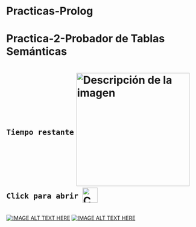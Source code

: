 # Practicas-Prolog
# **Practica-2-Probador de Tablas Semánticas**
# <p> <sub>`Tiempo restante`</sub> <img src="https://gen.sendtric.com/countdown/jbb40cpp77" alt="Descripción de la imagen" align="center" width="300" /> <sub>`Click para abrir`</sub> <a  href="https://codesandbox.io/p/github/OscarYT9/Practicas-Prolog/draft/1?file=%2FREADME.md&workspace=%257B%2522activeFilepath%2522%253A%2522%252FREADME.md%2522%252C%2522openFiles%2522%253A%255B%2522%252FREADME.md%2522%255D%252C%2522sidebarPanel%2522%253A%2522GIT%2522%252C%2522gitSidebarPanel%2522%253A%2522COMMIT%2522%252C%2522spaces%2522%253A%257B%2522clgh06ijb0013336iia365m72%2522%253A%257B%2522key%2522%253A%2522clgh06ijb0013336iia365m72%2522%252C%2522name%2522%253A%2522Default%2522%252C%2522devtools%2522%253A%255B%257B%2522type%2522%253A%2522TASK_LOG%2522%252C%2522taskId%2522%253A%2522npm%2520install%2520swipl-wasm%2522%252C%2522key%2522%253A%2522clgh06ijc0014336i7s9cssmj%2522%252C%2522isMinimized%2522%253Afalse%257D%255D%257D%257D%252C%2522currentSpace%2522%253A%2522clgh06ijb0013336iia365m72%2522%252C%2522spacesOrder%2522%253A%255B%2522clgh06ijb0013336iia365m72%2522%255D%252C%2522hideCodeEditor%2522%253Afalse%257D"><img src="https://codesandbox.io/favicon.ico" alt="CodeSandbox" height="40" style="vertical-align:top; margin:4px"></a> </p>
[![IMAGE ALT TEXT HERE](https://i.ytimg.com/vi/uudsNL2G7nE/maxresdefault.jpg)](https://www.youtube.com/watch?v=uudsNL2G7nE&list=PLGfF3KgbxaiwLDxZaSuec2zxNZC7zmQkI)
[![IMAGE ALT TEXT HERE](https://user-images.githubusercontent.com/113378321/232180377-1229dd10-2f58-4c36-91b0-781170d9259b.jpg)](https://www.youtube.com/watch?v=2OAmAtd3Bxk&list=PL2rtpLKW91qbRks_DCjcMf2wnVQ2ZB6JP)

